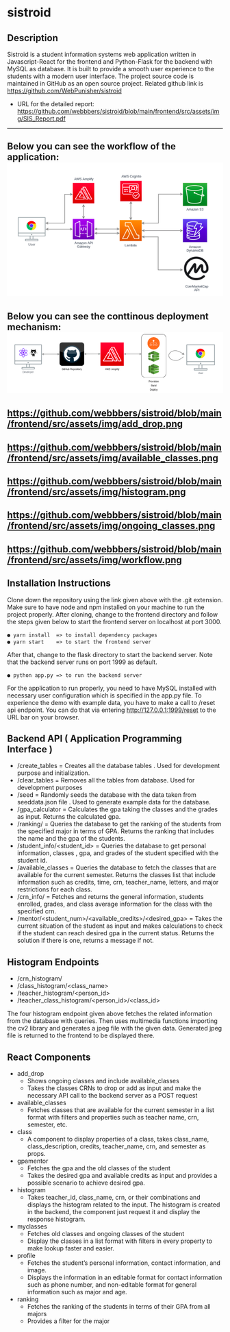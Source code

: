 # sistroid

  ## Description  
Sistroid is a student information systems web application written in
Javascript-React for the frontend and Python-Flask for the backend with MySQL as
database. It is built to provide a smooth user experience to the students with a
modern user interface. The project source code is maintained in GitHub as an open
source project. Related github link is https://github.com/WebPunisher/sistroid

- URL for the detailed report: https://github.com/webbbers/sistroid/blob/main/frontend/src/assets/img/SIS_Report.pdf

---
Below you can see the workflow of the application:
![Application Workflow](https://github.com/unsel/cryptowatcher/blob/main/src/images/workflow.png)
---
Below you can see the conttinous deployment mechanism:
![Continuous Deployment](https://github.com/unsel/cryptowatcher/blob/main/src/images/cd.png)
---
https://github.com/webbbers/sistroid/blob/main/frontend/src/assets/img/add_drop.png
---
https://github.com/webbbers/sistroid/blob/main/frontend/src/assets/img/available_classes.png
---
https://github.com/webbbers/sistroid/blob/main/frontend/src/assets/img/histogram.png
---
https://github.com/webbbers/sistroid/blob/main/frontend/src/assets/img/ongoing_classes.png
---
https://github.com/webbbers/sistroid/blob/main/frontend/src/assets/img/workflow.png
---

  ## Installation Instructions  
Clone down the repository using the link given above with the .git extension. Make
sure to have node and npm installed on your machine to run the project properly.
After cloning, change to the frontend directory and follow the steps given below to
start the frontend server on localhost at port 3000.

    ● yarn install  => to install dependency packages
    ● yarn start    => to start the frontend server
    
After that, change to the flask directory to start the backend server. Note that the
backend server runs on port 1999 as default.

    ● python app.py => to run the backend server
    
For the application to run properly, you need to have MySQL installed with
necessary user configuration which is specified in the app.py file. To experience
the demo with example data, you have to make a call to /reset api endpoint. You
can do that via entering http://127.0.0.1:1999/reset to the URL bar on your
browser.

  ## Backend API ( Application Programming Interface )  
  
  - /create_tables = Creates all the database tables . Used for development purpose and initialization.  
  - /clear_tables = Removes all the tables from database. Used for development purposes  
  - /seed = Randomly seeds the database with the data taken from seeddata.json file . Used to generate example data for the database.  
  - /gpa_calculator = Calculates the gpa taking the classes and the grades as input. Returns the calculated gpa.  
  - /ranking/<major> = Queries the database to get the ranking of the students from the specified major in terms of GPA. Returns the ranking that includes the name and the gpa of the students.  
  - /student_info/<student_id> = Queries the database to get personal information, classes , gpa, and grades of the student specified with the student id.  
  - /available_classes = Queries the database to fetch the classes that are available for the current semester. Returns the classes list that include information such as credits, time, crn, teacher_name, letters, and major restrictions for each class.  
  - /crn_info/<crn> = Fetches and returns the general information, students enrolled, grades, and class average information for the class with the specified crn.  
  - /mentor/<student_num>/<available_credits>/<desired_gpa> = Takes the current situation of the student as input and makes calculations to check if the student can reach desired gpa in the current status. Returns the solution if there is one, returns a message if not.  

  ## **Histogram Endpoints**

  - /crn_histogram/<crn>  
  - /class_histogram/<class_name>  
  - /teacher_histogram/<person_id>  
  - /teacher_class_histogram/<person_id>/<class_id>  
  
The four histogram endpoint given above fetches the related information from the
database with queries. Then uses multimedia functions importing the cv2 library
and generates a jpeg file with the given data. Generated jpeg file is returned to
the frontend to be displayed there.  

  ## **React Components**  
  -  add_drop  
     -  Shows ongoing classes and include available_classes  
     -  Takes the classes CRNs to drop or add as input and make the necessary API call to the backend server as a POST request  
  -  available_classes  
     - Fetches classes that are available for the current semester in a list format with filters and properties such as teacher name, crn, semester, etc.  
  -  class  
     - A component to display properties of a class, takes class_name, class_description, credits, teacher_name, crn, and semester as props.  
  -  gpamentor  
     - Fetches the gpa and the old classes of the student  
     - Takes the desired gpa and available credits as input and provides a possible scenario to achieve desired gpa.  
  -  histogram  
     - Takes teacher_id, class_name, crn, or their combinations and displays the histogram related to the input. The histogram is created in the
    backend, the component just request it and display the response histogram.  
  -  myclasses  
     - Fetches old classes and ongoing classes of the student  
     - Display the classes in a list format with filters in every property to make lookup faster and easier.  
  -  profile  
     - Fetches the student’s personal information, contact information, and image.  
     - Displays the information in an editable format for contact information such as phone number, and non-editable format for general information such as major and age.  
  -  ranking  
     - Fetches the ranking of the students in terms of their GPA from all majors  
     - Provides a filter for the major  
